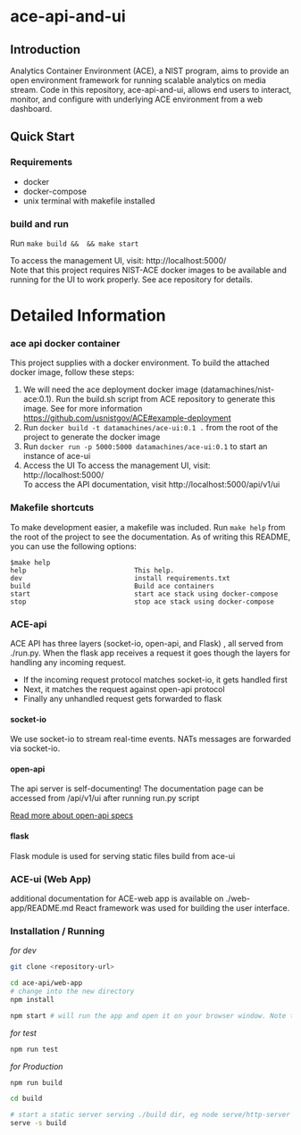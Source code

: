 # ace-api-and-ui
##  Introduction
Analytics Container Environment (ACE), a NIST program, aims to provide an open environment framework for running scalable analytics on media stream.
Code in this repository, ace-api-and-ui, allows end users to interact, monitor, and configure with underlying ACE environment from a web dashboard.

## Quick Start
### Requirements
* docker
* docker-compose
* unix terminal with makefile installed
### build and run
Run ```make build &&  && make start``` 

To access the management UI, visit: http://localhost:5000/  
Note that this project requires NIST-ACE docker images to be available and running for the UI to work properly. See ace repository for details.


# Detailed Information

### ace api docker container
This project supplies with a docker environment. To build the attached docker image, follow these steps:

1. We will need the ace deployment docker image (datamachines/nist-ace:0.1). Run the build.sh script from ACE repository to generate this image. See for more information https://github.com/usnistgov/ACE#example-deployment 
2. Run `docker build -t datamachines/ace-ui:0.1 .` from the root of the project to generate the docker image
3. Run  `docker run -p 5000:5000 datamachines/ace-ui:0.1` to start an instance of ace-ui
4. Access the UI
    To access the management UI, visit: http://localhost:5000/  
    To access the API documentation, visit http://localhost:5000/api/v1/ui

### Makefile shortcuts
To make development easier, a makefile was included. Run `make help` from the root of the project to see the documentation. As of writing this README, you can use the following options:

```
$make help
help                           This help.
dev                            install requirements.txt
build                          Build ace containers
start                          start ace stack using docker-compose
stop                           stop ace stack using docker-compose

```


### ACE-api
ACE API has three layers (socket-io, open-api, and Flask) , all served from ./run.py. When the flask app receives a request it goes though the layers for handling any incoming request.
* If the incoming request protocol matches socket-io, it gets handled first
* Next, it matches the request against open-api protocol
* Finally any unhandled request gets forwarded to flask

#### socket-io
We use socket-io to stream real-time events. NATs messages are forwarded via socket-io.

#### open-api
The api server is self-documenting! The documentation page can be accessed from /api/v1/ui after running run.py script

[Read more about open-api specs](https://michal.karzynski.pl/blog/2016/06/19/building-beautiful-restful-apis-using-flask-swagger-ui-flask-restplus/)

#### flask
Flask module is used for serving static files build from ace-ui


### ACE-ui (Web App)
additional documentation for ACE-web app is available on ./web-app/README.md React framework was used for building the user interface.

### Installation / Running

_for dev_

```sh
git clone <repository-url>

cd ace-api/web-app
# change into the new directory
npm install

npm start # will run the app and open it on your browser window. Note that your system must resolve hostnames such as nats_server


```

_for test_

```sh
npm run test
```

_for Production_

```sh
npm run build

cd build

# start a static server serving ./build dir, eg node serve/http-server or serve in express using express.static
serve -s build
```
